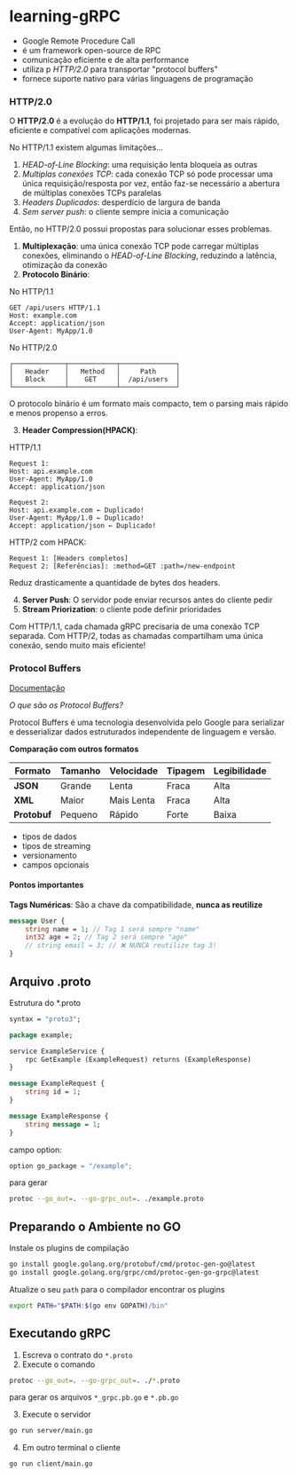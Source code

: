 # learning-gRPC

- Google Remote Procedure Call
- é um framework open-source de RPC
- comunicação eficiente e de alta performance
- utiliza p *HTTP/2.0* para transportar "protocol buffers"
- fornece suporte nativo para várias linguagens de programação

### HTTP/2.0

O **HTTP/2.0** é a evolução do **HTTP/1.1**, foi projetado para ser mais rápido, eficiente e compatível com aplicações modernas. 

No HTTP/1.1 existem algumas limitações...
1. *HEAD-of-Line Blocking*: uma requisição lenta bloqueia as outras
2. *Multiplas conexões TCP*: cada conexão TCP só pode processar uma única requisição/resposta por vez, então faz-se necessário a abertura de múltiplas conexões TCPs paralelas
3. *Headers Duplicados*: desperdício de largura de banda
4. *Sem server push*: o cliente sempre inicia a comunicação

Então, no HTTP/2.0 possui propostas para solucionar esses problemas.
1. **Multiplexação**: uma única conexão TCP pode carregar múltiplas conexões, eliminando o *HEAD-of-Line Blocking*, reduzindo a latência, otimização da conexão
2. **Protocolo Binário**:

No HTTP/1.1
```text
GET /api/users HTTP/1.1
Host: example.com
Accept: application/json
User-Agent: MyApp/1.0
```

No HTTP/2.0
```text
┌─────────────┬────────────┬──────────────┐
│   Header    │   Method   │     Path     │
│   Block     │    GET     │  /api/users  │
└─────────────┴────────────┴──────────────┘
```

O protocolo binário é um formato mais compacto, tem o parsing mais rápido e menos propenso a erros.

3. **Header Compression(HPACK)**:

HTTP/1.1
```
Request 1: 
Host: api.example.com 
User-Agent: MyApp/1.0 
Accept: application/json 

Request 2: 
Host: api.example.com ← Duplicado! 
User-Agent: MyApp/1.0 ← Duplicado! 
Accept: application/json ← Duplicado!
```

HTTP/2 com HPACK:
```
Request 1: [Headers completos]
Request 2: [Referências]: :method=GET :path=/new-endpoint
```

Reduz drasticamente a quantidade de bytes dos headers.

4. **Server Push**: O servidor pode enviar recursos antes do cliente pedir
5. **Stream Priorization**: o cliente pode definir prioridades

Com HTTP/1.1, cada chamada gRPC precisaria de uma conexão TCP separada. Com HTTP/2, todas as chamadas compartilham uma única conexão, sendo muito mais eficiente!

### Protocol Buffers

[Documentação](https://protobuf.dev/)

*O que são os Protocol Buffers?*

Protocol Buffers é uma tecnologia desenvolvida pelo Google para serializar e desserializar dados estruturados independente de linguagem e versão.

**Comparação com outros formatos**

| Formato      | Tamanho | Velocidade | Tipagem | Legibilidade |
| ------------ | ------- | ---------- | ------- | ------------ |
| **JSON**     | Grande  | Lenta      | Fraca   | Alta         |
| **XML**      | Maior   | Mais Lenta | Fraca   | Alta         |
| **Protobuf** | Pequeno | Rápido     | Forte   | Baixa        |

- tipos de dados
- tipos de streaming
- versionamento
- campos opcionais

#### Pontos importantes

**Tags Numéricas**: São a chave da compatibilidade, **nunca as reutilize**

```protobuf
message User { 
	string name = 1; // Tag 1 será sempre "name" 
	int32 age = 2; // Tag 2 será sempre "age" 
	// string email = 3; // ❌ NUNCA reutilize tag 3! 
}
```

## Arquivo .proto

Estrutura do *.proto

```proto
syntax = "proto3";

package example;

service ExampleService {
	rpc GetExample (ExampleRequest) returns (ExampleResponse)
}

message ExampleRequest {
	string id = 1;
}

message ExampleResponse {
	string message = 1;
}
```

campo option:
```go
option go_package = "/example";
```

para gerar
```bash
protoc --go_out=. --go-grpc_out=. ./example.proto
```


## Preparando o Ambiente no GO

Instale os plugins de compilação

```bash
go install google.golang.org/protobuf/cmd/protoc-gen-go@latest
go install google.golang.org/grpc/cmd/protoc-gen-go-grpc@latest
```

Atualize o seu `path` para o compilador encontrar os plugins

```bash
export PATH="$PATH:$(go env GOPATH)/bin"
```

## Executando gRPC

1. Escreva o contrato do `*.proto`
2. Execute o comando

```bash
protoc --go_out=. --go-grpc_out=. ./*.proto
```
para gerar os arquivos `*_grpc.pb.go` e `*.pb.go`

3. Execute o servidor

```bash
go run server/main.go
```

4. Em outro terminal o cliente

```bash
go run client/main.go
```


